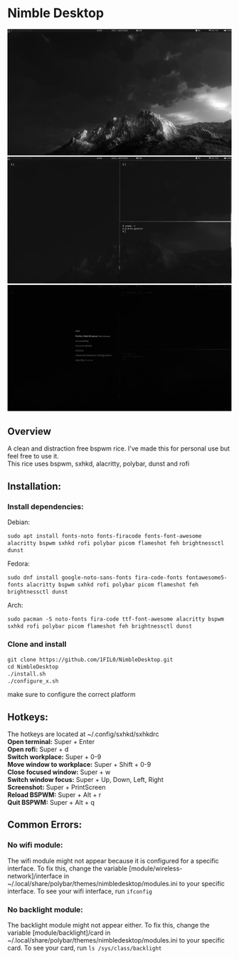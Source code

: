 # Nimble Desktop

![Desktop](./img/ss3.png)
![Desktop Flow](./img/ss1.png)
![Rofi](./img/ss2.png)

## Overview

A clean and distraction free bspwm rice. I've made this for personal use but feel free to use it.  
This rice uses bspwm, sxhkd, alacritty, polybar, dunst and rofi

## Installation:

### Install dependencies:  
  
Debian:  
```
sudo apt install fonts-noto fonts-firacode fonts-font-awesome alacritty bspwm sxhkd rofi polybar picom flameshot feh brightnessctl dunst
```  
  
Fedora:  
```
sudo dnf install google-noto-sans-fonts fira-code-fonts fontawesome5-fonts alacritty bspwm sxhkd rofi polybar picom flameshot feh brightnessctl dunst
```  
  
Arch:  
```
sudo pacman -S noto-fonts fira-code ttf-font-awesome alacritty bspwm sxhkd rofi polybar picom flameshot feh brightnessctl dunst
```  

### Clone and install  
  
```
git clone https://github.com/1FIL0/NimbleDesktop.git
cd NimbleDesktop
./install.sh
./configure_x.sh
```
make sure to configure the correct platform

## Hotkeys:  
The hotkeys are located at ~/.config/sxhkd/sxhkdrc  
**Open terminal:** Super + Enter  
**Open rofi:** Super + d  
**Switch workplace:** Super + 0-9  
**Move window to workplace:** Super + Shift + 0-9  
**Close focused window:** Super + w  
**Switch window focus:** Super + Up, Down, Left, Right  
**Screenshot:** Super + PrintScreen  
**Reload BSPWM:** Super + Alt + r  
**Quit BSPWM:** Super + Alt + q  

## Common Errors:

### No wifi module:
The wifi module might not appear because it is configured for a specific interface. To fix this, change the variable [module/wireless-network]/interface in ~/.local/share/polybar/themes/nimbledesktop/modules.ini to your specific interface. To see your wifi interface, run ```ifconfig```  

### No backlight module:
The backlight module might not appear either. To fix this, change the variable [module/backlight]/card in ~/.local/share/polybar/themes/nimbledesktop/modules.ini to your specific card. To see your card, run ```ls /sys/class/backlight```


